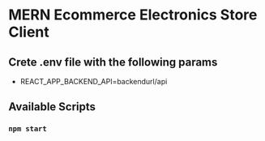# MERN Ecommerce Electronics Store Client

## Crete .env file with the following params

- REACT_APP_BACKEND_API=backendurl/api

## Available Scripts

### `npm start`
